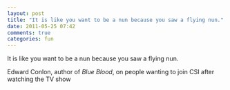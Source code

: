 ```yaml
---
layout: post
title: "It is like you want to be a nun because you saw a flying nun."
date: 2011-05-25 07:42
comments: true
categories: fun
---
```


It is like you want to be a nun because you saw a flying nun.


Edward Conlon, author of *Blue Blood*, on people wanting to join CSI after watching the TV show

